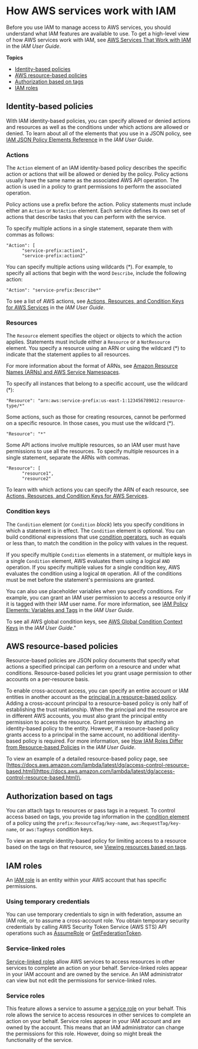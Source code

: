# How AWS services work with IAM<a name="security_iam_service-with-iam"></a>

Before you use IAM to manage access to AWS services, you should understand what IAM features are available to use\. To get a high\-level view of how AWS services work with IAM, see [AWS Services That Work with IAM](https://docs.aws.amazon.com/IAM/latest/UserGuide/reference_aws-services-that-work-with-iam.html) in the *IAM User Guide*\.

**Topics**
+ [Identity\-based policies](#security_iam_service-with-iam-id-based-policies)
+ [AWS resource\-based policies](#security_iam_service-with-iam-resource-based-policies)
+ [Authorization based on tags](#security_iam_service-with-iam-tags)
+ [IAM roles](#security_iam_service-with-iam-roles)

## Identity\-based policies<a name="security_iam_service-with-iam-id-based-policies"></a>

With IAM identity\-based policies, you can specify allowed or denied actions and resources as well as the conditions under which actions are allowed or denied\. To learn about all of the elements that you use in a JSON policy, see [IAM JSON Policy Elements Reference](https://docs.aws.amazon.com/IAM/latest/UserGuide/reference_policies_elements.html) in the *IAM User Guide*\.

### Actions<a name="security_iam_service-with-iam-id-based-policies-actions"></a>

The `Action` element of an IAM identity\-based policy describes the specific action or actions that will be allowed or denied by the policy\. Policy actions usually have the same name as the associated AWS API operation\. The action is used in a policy to grant permissions to perform the associated operation\. 

Policy actions use a prefix before the action\. Policy statements must include either an `Action` or `NotAction` element\. Each service defines its own set of actions that describe tasks that you can perform with the service\.

To specify multiple actions in a single statement, separate them with commas as follows:

```
"Action": [
      "service-prefix:action1",
      "service-prefix:action2"
```

You can specify multiple actions using wildcards \(\*\)\. For example, to specify all actions that begin with the word `Describe`, include the following action:

```
"Action": "service-prefix:Describe*"
```

To see a list of AWS actions, see [Actions, Resources, and Condition Keys for AWS Services](https://docs.aws.amazon.com/IAM/latest/UserGuide/reference_policies_actions-resources-contextkeys.html) in the *IAM User Guide*\.

### Resources<a name="security_iam_service-with-iam-id-based-policies-resources"></a>

The `Resource` element specifies the object or objects to which the action applies\. Statements must include either a `Resource` or a `NotResource` element\. You specify a resource using an ARN or using the wildcard \(\*\) to indicate that the statement applies to all resources\.

For more information about the format of ARNs, see [Amazon Resource Names \(ARNs\) and AWS Service Namespaces](https://docs.aws.amazon.com/general/latest/gr/aws-arns-and-namespaces.html)\.

To specify all instances that belong to a specific account, use the wildcard \(\*\):

```
"Resource": "arn:aws:service-prefix:us-east-1:123456789012:resource-type/*"
```

Some actions, such as those for creating resources, cannot be performed on a specific resource\. In those cases, you must use the wildcard \(\*\)\.

```
"Resource": "*"
```

Some API actions involve multiple resources, so an IAM user must have permissions to use all the resources\. To specify multiple resources in a single statement, separate the ARNs with commas\. 

```
"Resource": [
      "resource1",
      "resource2"
```

To learn with which actions you can specify the ARN of each resource, see [Actions, Resources, and Condition Keys for AWS Services](https://docs.aws.amazon.com/IAM/latest/UserGuide/reference_policies_actions-resources-contextkeys.html)\.

### Condition keys<a name="security_iam_service-with-iam-id-based-policies-conditionkeys"></a>

The `Condition` element \(or `Condition` *block*\) lets you specify conditions in which a statement is in effect\. The `Condition` element is optional\. You can build conditional expressions that use [condition operators](https://docs.aws.amazon.com/IAM/latest/UserGuide/reference_policies_elements_condition_operators.html), such as equals or less than, to match the condition in the policy with values in the request\. 

If you specify multiple `Condition` elements in a statement, or multiple keys in a single `Condition` element, AWS evaluates them using a logical `AND` operation\. If you specify multiple values for a single condition key, AWS evaluates the condition using a logical `OR` operation\. All of the conditions must be met before the statement's permissions are granted\.

 You can also use placeholder variables when you specify conditions\. For example, you can grant an IAM user permission to access a resource only if it is tagged with their IAM user name\. For more information, see [IAM Policy Elements: Variables and Tags](https://docs.aws.amazon.com/IAM/latest/UserGuide/reference_policies_variables.html) in the *IAM User Guide*\. 

To see all AWS global condition keys, see [AWS Global Condition Context Keys](https://docs.aws.amazon.com/IAM/latest/UserGuide/reference_policies_condition-keys.html) in the *IAM User Guide*\."

## AWS resource\-based policies<a name="security_iam_service-with-iam-resource-based-policies"></a>

Resource\-based policies are JSON policy documents that specify what actions a specified principal can perform on a resource and under what conditions\. Resource\-based policies let you grant usage permission to other accounts on a per\-resource basis\.

To enable cross\-account access, you can specify an entire account or IAM entities in another account as the [principal in a resource\-based policy](https://docs.aws.amazon.com/IAM/latest/UserGuide/reference_policies_elements_principal.html)\. Adding a cross\-account principal to a resource\-based policy is only half of establishing the trust relationship\. When the principal and the resource are in different AWS accounts, you must also grant the principal entity permission to access the resource\. Grant permission by attaching an identity\-based policy to the entity\. However, if a resource\-based policy grants access to a principal in the same account, no additional identity\-based policy is required\. For more information, see [How IAM Roles Differ from Resource\-based Policies](https://docs.aws.amazon.com/IAM/latest/UserGuide/id_roles_compare-resource-policies.html) in the *IAM User Guide*\.

To view an example of a detailed resource\-based policy page, see [https://docs.aws.amazon.com/lambda/latest/dg/access-control-resource-based.html](https://docs.aws.amazon.com/lambda/latest/dg/access-control-resource-based.html)\. 

## Authorization based on tags<a name="security_iam_service-with-iam-tags"></a>

You can attach tags to resources or pass tags in a request\. To control access based on tags, you provide tag information in the [condition element](https://docs.aws.amazon.com/IAM/latest/UserGuide/reference_policies_elements_condition.html) of a policy using the `prefix:ResourceTag/key-name`, `aws:RequestTag/key-name`, or `aws:TagKeys` condition keys\. 

To view an example identity\-based policy for limiting access to a resource based on the tags on that resource, see [Viewing resources based on tags](security_iam_id-based-policy-examples.md#security_iam_id-based-policy-examples-view-input-tags)\.

## IAM roles<a name="security_iam_service-with-iam-roles"></a>

An [IAM role](https://docs.aws.amazon.com/IAM/latest/UserGuide/id_roles.html) is an entity within your AWS account that has specific permissions\.

### Using temporary credentials<a name="security_iam_service-with-iam-roles-tempcreds"></a>

You can use temporary credentials to sign in with federation, assume an IAM role, or to assume a cross\-account role\. You obtain temporary security credentials by calling AWS Security Token Service \(AWS STS\) API operations such as [AssumeRole](https://docs.aws.amazon.com/STS/latest/APIReference/API_AssumeRole.html) or [GetFederationToken](https://docs.aws.amazon.com/STS/latest/APIReference/API_GetFederationToken.html)\. 

### Service\-linked roles<a name="security_iam_service-with-iam-roles-service-linked"></a>

[Service\-linked roles](https://docs.aws.amazon.com/IAM/latest/UserGuide/id_roles_terms-and-concepts.html#iam-term-service-linked-role) allow AWS services to access resources in other services to complete an action on your behalf\. Service\-linked roles appear in your IAM account and are owned by the service\. An IAM administrator can view but not edit the permissions for service\-linked roles\.

### Service roles<a name="security_iam_service-with-iam-roles-service"></a>

This feature allows a service to assume a [service role](https://docs.aws.amazon.com/IAM/latest/UserGuide/id_roles_terms-and-concepts.html#iam-term-service-role) on your behalf\. This role allows the service to access resources in other services to complete an action on your behalf\. Service roles appear in your IAM account and are owned by the account\. This means that an IAM administrator can change the permissions for this role\. However, doing so might break the functionality of the service\.